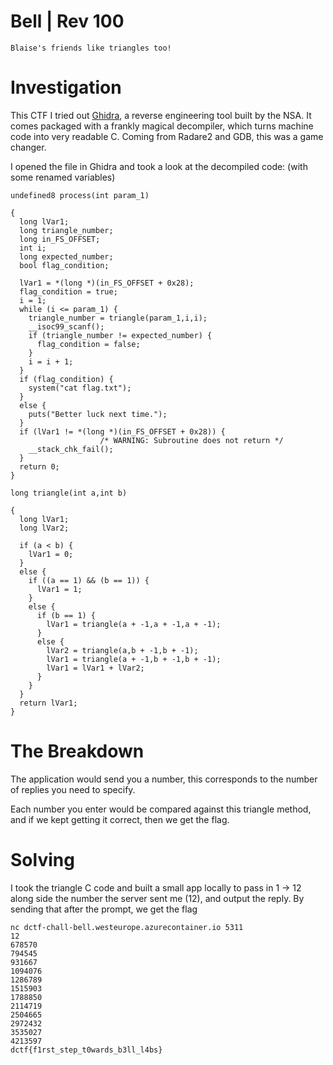 # Bell | Rev 100

```Blaise's friends like triangles too!```

# Investigation
This CTF I tried out [Ghidra](https://ghidra-sre.org/), a reverse engineering tool built by the NSA. It comes packaged with a frankly magical decompiler, which turns machine code into very readable C. Coming from Radare2 and GDB, this was a game changer.

I opened the file in Ghidra and took a look at the decompiled code:
(with some renamed variables)
```
undefined8 process(int param_1)

{
  long lVar1;
  long triangle_number;
  long in_FS_OFFSET;
  int i;
  long expected_number;
  bool flag_condition;

  lVar1 = *(long *)(in_FS_OFFSET + 0x28);
  flag_condition = true;
  i = 1;
  while (i <= param_1) {
    triangle_number = triangle(param_1,i,i);
    __isoc99_scanf();
    if (triangle_number != expected_number) {
      flag_condition = false;
    }
    i = i + 1;
  }
  if (flag_condition) {
    system("cat flag.txt");
  }
  else {
    puts("Better luck next time.");
  }
  if (lVar1 != *(long *)(in_FS_OFFSET + 0x28)) {
                    /* WARNING: Subroutine does not return */
    __stack_chk_fail();
  }
  return 0;
}
```

```
long triangle(int a,int b)

{
  long lVar1;
  long lVar2;

  if (a < b) {
    lVar1 = 0;
  }
  else {
    if ((a == 1) && (b == 1)) {
      lVar1 = 1;
    }
    else {
      if (b == 1) {
        lVar1 = triangle(a + -1,a + -1,a + -1);
      }
      else {
        lVar2 = triangle(a,b + -1,b + -1);
        lVar1 = triangle(a + -1,b + -1,b + -1);
        lVar1 = lVar1 + lVar2;
      }
    }
  }
  return lVar1;
}
```

# The Breakdown
The application would send you a number, this corresponds to the number of replies you need to specify.

Each number you enter would be compared against this triangle method, and if we kept getting it correct, then we get the flag.

# Solving

I took the triangle C code and built a small app locally to pass in 1 -> 12 along side the number the server sent me (12), and output the reply. By sending that after the prompt, we get the flag

```
nc dctf-chall-bell.westeurope.azurecontainer.io 5311
12
678570
794545
931667
1094076
1286789
1515903
1788850
2114719
2504665
2972432
3535027
4213597
dctf{f1rst_step_t0wards_b3ll_l4bs}
```
